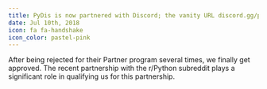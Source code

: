 ```yaml
---
title: PyDis is now partnered with Discord; the vanity URL discord.gg/python is created
date: Jul 10th, 2018
icon: fa fa-handshake
icon_color: pastel-pink
---
```


After being rejected for their Partner program several times, we finally get
approved. The recent partnership with the r/Python subreddit plays a significant
role in qualifying us for this partnership.
